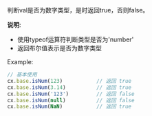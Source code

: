 判断val是否为数字类型，是时返回true，否则false。

**说明**: 
- 使用typeof运算符判断类型是否为'number'
- 返回布尔值表示是否为数字类型

Example:
```javascript
// 基本使用
cx.base.isNum(123)           // 返回 true
cx.base.isNum(3.14)          // 返回 true
cx.base.isNum('123')         // 返回 false
cx.base.isNum(null)          // 返回 false
cx.base.isNum(NaN)           // 返回 true
```